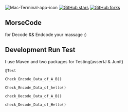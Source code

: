 ![Mac-Terminal-app-icon](https://www.almondsolutions.com/images/blog-morse-code-151223.jpg)
[![GitHub stars](https://img.shields.io/github/stars/iampawan/FlutterExampleApps.svg?style=social&label=Star)](https://github.com/amirziyacode)
[![GitHub forks](https://img.shields.io/github/forks/iampawan/FlutterExampleApps.svg?style=social&label=Fork)](https://github.com/amirziyacode?tab=repositories)

## MorseCode

  for Decode && Endcode your massage :)




## Development Run Test

I use Maven and two packages for Testing(assertJ & Junit) 

```
@Test

Check_Encode_Data_of_A_B()

Check_Encode_Data_of_hello()

check_Decode_Data_of_A_B()

check_Decode_Data_of_Hello()
```
